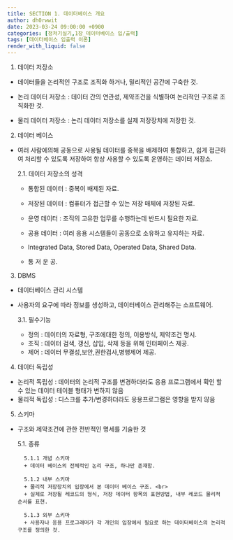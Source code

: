 ```yaml
---
title: SECTION 1. 데이터베이스 개요
author: dh0rwwit
date: 2023-03-24 09:00:00 +0900
categories: [정처기실기,1장_데이터베이스 입/출력]
tags: [데이터베이스 입출력 이론]
render_with_liquid: false
---
```


1. 데이터 저장소 
* 데이터들을 논리적인 구조로 조직화 하거나, 밀리적인 공간에 구축한 것. <br>

* 논리 데이터 저장소 : 데이터 간의 연관성, 제약조건을 식별하여 논리적인 구조로 조직화한 것. <br>
* 물리 데이터 저장소 : 논리 데이터 저장소를 실제 저장장치에 저장한 것. <br>

2. 데이터 베이스 
* 여러 사람에의해 공동으로 사용될 데이터를 중복을 배제하여 통합하고, 쉽게 접근하여 처리할 수 있도록 저장하여 항상 사용할 수 있도록 운영하는 데이터 저장소. <br>

    2.1. 데이터 저장소의 성격   
    - 통합된 데이터 : 중복이 배제된 자료. <br>
    - 저장된 데이터 : 컴퓨터가 접근할 수 있는 저장 매체에 저장된 자료. <br>
    - 운영 데이터 : 조직의 고유한 업무를 수행하는데 반드시 필요한 자료. <br>
    - 공용 데이터 : 여러 응용 시스템들이 공동으로 소유하고 유지하는 자료. <br>

    - Integrated Data, Stored Data, Operated Data, Shared Data. <br>
    - 통 저 운 공. <br>

3. DBMS <br>
* 데이터베이스 관리 시스템 <br>
* 사용자의 요구에 따라 정보를 생성하고, 데이터베이스 관리해주는 소프트웨어. <br>

    3.1. 필수기능 
    - 정의 : 데이터의 자료형, 구조에대한 정의, 이용방식, 제약조건 명시. <br>
    - 조직 : 데이터 검색, 갱신, 삽입, 삭제 등을 위해 인터페이스 제공. <br>
    - 제어 : 데이터 무결성,보안,권한검사,병행제어 제공. <br>

4. 데이터 독립성 
* 논리적 독립성 : 데이터의 논리적 구조를 변경하더라도 응용 프로그램에서 확인 할 수 있는 데이터 테이블 형태가 변하지 않음 <br>
* 물리적 독립성 : 디스크를 추가/변경하더라도 응용프로그램은 영향을 받지 않음 <br>


5. 스키마  
* 구조와 제약조건에 관한 전반적인 명세를 기술한 것

    5.1. 종류 

        5.1.1 개념 스키마 
        + 데이터 베이스의 전체적인 논리 구조, 하나만 존재함. 

        5.1.2 내부 스키마 
        + 물리적 저장장치의 입장에서 본 데이터 베이스 구조. <br>
        + 실제로 저장될 레코드의 형식, 저장 데이터 항목의 표현방법, 내부 레코드 물리적 순서를 표현. 

        5.1.3 외부 스키마 
        + 사용자나 응용 프로그래머가 각 개인의 입장에서 필요로 하는 데이터베이스의 논리적 구조를 정의한 것. 




